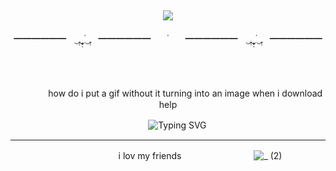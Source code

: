 <div align="center">

![](https://komarev.com/ghpvc/?username=primalmercy&color=B5D2EA&style=plastic&label=♡﹒plena-luna)
---
━━━━━━ㅤ‿̥̣‿̣̥̣̇‿̥̣ㅤ━━━━━━ㅤㅤ˙ㅤㅤ━━━━━━ㅤ‿̥̣‿̣̥̣̇‿̥̣ㅤ━━━━━━
ㅤㅤㅤ

ㅤ




ㅤㅤㅤ
ㅤhow do i put a gif without it turning into an image when i download help

ㅤㅤ
![Typing SVG](https://readme-typing-svg.demolab.com?plastic=&size=24&pause=4000&color=87C3EB&center=true&width=1200&lines=It's+full+moon+again.;Crazy+how+time+flies;One+might+wonder-;If+the+path+is+in+the+right+direction)


---
ㅤㅤㅤㅤㅤㅤㅤㅤi lov my friendsㅤㅤㅤㅤㅤㅤㅤㅤㅤ![_ (2)](https://github.com/user-attachments/assets/60df33a4-2aec-4c10-89e6-4cf1c7b5d5be)

